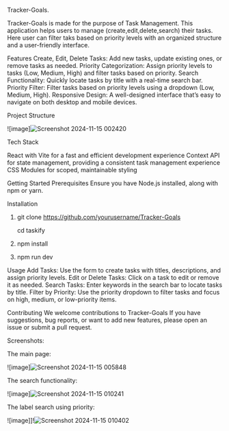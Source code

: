 Tracker-Goals.

Tracker-Goals is made for the purpose of Task Management. This application helps users to manage (create,edit,delete,search) their tasks. Here user can filter taks based on priority levels with an organized structure and a user-friendly interface.

Features
Create, Edit, Delete Tasks: Add new tasks, update existing ones, or remove tasks as needed.
Priority Categorization: Assign priority levels to tasks (Low, Medium, High) and filter tasks based on priority.
Search Functionality: Quickly locate tasks by title with a real-time search bar.
Priority Filter: Filter tasks based on priority levels using a dropdown (Low, Medium, High).
Responsive Design: A well-designed interface that’s easy to navigate on both desktop and mobile devices.

Project Structure

![image]![Screenshot 2024-11-15 002420](https://github.com/user-attachments/assets/3544ca66-b2d1-4472-b304-308aef3f184e)

Tech Stack

React with Vite for a fast and efficient development experience
Context API for state management, providing a consistent task management experience
CSS Modules for scoped, maintainable styling

Getting Started
Prerequisites
Ensure you have Node.js installed, along with npm or yarn.

Installation

1.  git clone https://github.com/yourusername/Tracker-Goals

    cd taskify

2.  npm install

3.  npm run dev

Usage
Add Tasks: Use the form to create tasks with titles, descriptions, and assign priority levels.
Edit or Delete Tasks: Click on a task to edit or remove it as needed.
Search Tasks: Enter keywords in the search bar to locate tasks by title.
Filter by Priority: Use the priority dropdown to filter tasks and focus on high, medium, or low-priority items.

Contributing
We welcome contributions to Tracker-Goals If you have suggestions, bug reports, or want to add new features, please open an issue or submit a pull request.

Screenshots:

The main page:

![image]![Screenshot 2024-11-15 005848](https://github.com/user-attachments/assets/3264f04e-73a0-48c0-99f8-ccc9c2e89029)

The search functionality:

![image]![Screenshot 2024-11-15 010241](https://github.com/user-attachments/assets/b4748d92-ca69-48dc-ac6b-2d02e877812d)


The label search using priority:

![image]]!![Screenshot 2024-11-15 010402](https://github.com/user-attachments/assets/231dd298-c1df-4914-8cf7-5aa4e2e5f681)
